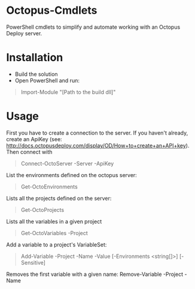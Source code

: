 Octopus-Cmdlets
===============

PowerShell cmdlets to simplify and automate working with an Octopus Deploy server.


Installation
============
* Build the solution
* Open PowerShell and run:
> Import-Module "[Path to the build dll]"

Usage
=====
First you have to create a connection to the server. If you haven't already, create an ApiKey 
(see: http://docs.octopusdeploy.com/display/OD/How+to+create+an+API+key). Then connect with
> Connect-OctoServer -Server <string> -ApiKey <string>

List the environments defined on the octopus server:
> Get-OctoEnvironments

Lists all the projects defined on the server:
> Get-OctoProjects

Lists all the variables in a given project
> Get-OctoVariables -Project <string>

Add a variable to a project's VariableSet:
> Add-Variable -Project <string> -Name <string> -Value <string> [-Environments <string[]>] [-Sensitive]

Removes the first variable with a given name:
Remove-Variable -Project <string> -Name <string>


